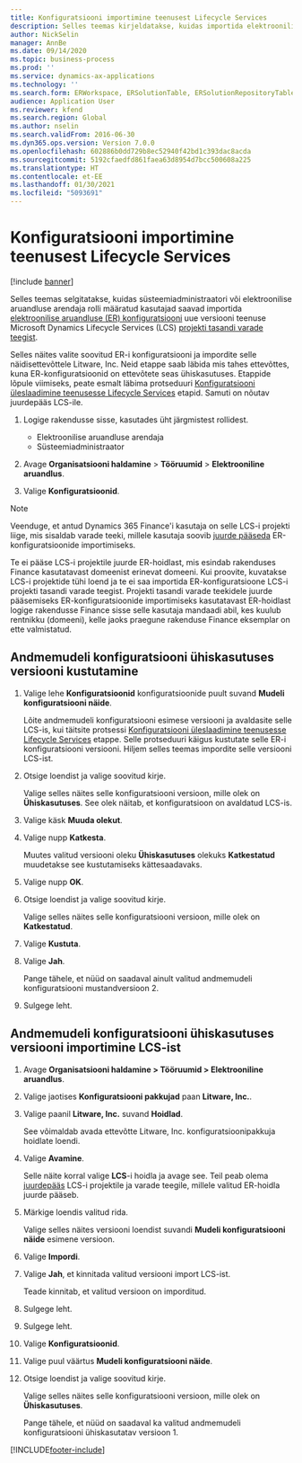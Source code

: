 ```yaml
---
title: Konfiguratsiooni importimine teenusest Lifecycle Services
description: Selles teemas kirjeldatakse, kuidas importida elektroonilise aruandluse (ER) konfiguratsiooni uus versioon teenusest Microsoft Dynamics Lifecycle Services (LCS).
author: NickSelin
manager: AnnBe
ms.date: 09/14/2020
ms.topic: business-process
ms.prod: ''
ms.service: dynamics-ax-applications
ms.technology: ''
ms.search.form: ERWorkspace, ERSolutionTable, ERSolutionRepositoryTable, ERSolutionImport
audience: Application User
ms.reviewer: kfend
ms.search.region: Global
ms.author: nselin
ms.search.validFrom: 2016-06-30
ms.dyn365.ops.version: Version 7.0.0
ms.openlocfilehash: 602886b0dd729b8ec52940f42bd1c393dac8acda
ms.sourcegitcommit: 5192cfaedfd861faea63d8954d7bcc500608a225
ms.translationtype: HT
ms.contentlocale: et-EE
ms.lasthandoff: 01/30/2021
ms.locfileid: "5093691"
---
```

# <a name="import-a-configuration-from-lifecycle-services"></a>Konfiguratsiooni importimine teenusest Lifecycle Services

[!include [banner](../../includes/banner.md)]

Selles teemas selgitatakse, kuidas süsteemiadministraatori või elektroonilise aruandluse arendaja rolli määratud kasutajad saavad importida [elektroonilise aruandluse (ER) konfiguratsiooni](../general-electronic-reporting.md#Configuration) uue versiooni teenuse Microsoft Dynamics Lifecycle Services (LCS) [projekti tasandi varade teegist](../../lifecycle-services/asset-library.md).

Selles näites valite soovitud ER-i konfiguratsiooni ja impordite selle näidisettevõttele Litware, Inc. Neid etappe saab läbida mis tahes ettevõttes, kuna ER-konfiguratsioonid on ettevõtete seas ühiskasutuses. Etappide lõpule viimiseks, peate esmalt läbima protseduuri [Konfiguratsiooni üleslaadimine teenusesse Lifecycle Services](er-upload-configuration-into-lifecycle-services.md) etapid. Samuti on nõutav juurdepääs LCS-ile.

1. Logige rakendusse sisse, kasutades üht järgmistest rollidest.

    - Elektroonilise aruandluse arendaja
    - Süsteemiadministraator

2. Avage **Organisatsiooni haldamine** \> **Tööruumid** \> **Elektrooniline aruandlus**.
3. Valige **Konfiguratsioonid**.

<a name="accessconditions"></a>
> [!NOTE]
> Veenduge, et antud Dynamics 365 Finance'i kasutaja on selle LCS-i projekti liige, mis sisaldab varade teeki, millele kasutaja soovib [juurde pääseda](../../lifecycle-services/asset-library.md#asset-library-support) ER-konfiguratsioonide importimiseks.
>
> Te ei pääse LCS-i projektile juurde ER-hoidlast, mis esindab rakenduses Finance kasutatavast domeenist erinevat domeeni. Kui proovite, kuvatakse LCS-i projektide tühi loend ja te ei saa importida ER-konfiguratsioone LCS-i projekti tasandi varade teegist. Projekti tasandi varade teekidele juurde pääsemiseks ER-konfiguratsioonide importimiseks kasutatavast ER-hoidlast logige rakendusse Finance sisse selle kasutaja mandaadi abil, kes kuulub rentnikku (domeeni), kelle jaoks praegune rakenduse Finance eksemplar on ette valmistatud.

## <a name="delete-a-shared-version-of-a-data-model-configuration"></a>Andmemudeli konfiguratsiooni ühiskasutuses versiooni kustutamine

1. Valige lehe **Konfiguratsioonid** konfiguratsioonide puult suvand **Mudeli konfiguratsiooni näide**.

    Lõite andmemudeli konfiguratsiooni esimese versiooni ja avaldasite selle LCS-is, kui täitsite protsessi [Konfiguratsiooni üleslaadimine teenusesse Lifecycle Services](er-upload-configuration-into-lifecycle-services.md) etappe. Selle protseduuri käigus kustutate selle ER-i konfiguratsiooni versiooni. Hiljem selles teemas impordite selle versiooni LCS-ist.

2. Otsige loendist ja valige soovitud kirje.

    Valige selles näites selle konfiguratsiooni versioon, mille olek on **Ühiskasutuses**. See olek näitab, et konfiguratsioon on avaldatud LCS-is.

3. Valige käsk **Muuda olekut**.
4. Valige nupp **Katkesta**.

    Muutes valitud versiooni oleku **Ühiskasutuses** olekuks **Katkestatud** muudetakse see kustutamiseks kättesaadavaks.

5. Valige nupp **OK**.
6. Otsige loendist ja valige soovitud kirje.

    Valige selles näites selle konfiguratsiooni versioon, mille olek on **Katkestatud**.

7. Valige **Kustuta**.
8. Valige **Jah**.

    Pange tähele, et nüüd on saadaval ainult valitud andmemudeli konfiguratsiooni mustandversioon 2.

9. Sulgege leht.

## <a name="import-a-shared-version-of-a-data-model-configuration-from-lcs"></a>Andmemudeli konfiguratsiooni ühiskasutuses versiooni importimine LCS-ist

1. Avage **Organisatsiooni haldamine \> Tööruumid \> Elektrooniline aruandlus**.

2. Valige jaotises **Konfiguratsiooni pakkujad** paan **Litware, Inc.**.

3. Valige paanil **Litware, Inc.** suvand **Hoidlad**.

    See võimaldab avada ettevõtte Litware, Inc. konfiguratsioonipakkuja hoidlate loendi.

4. Valige **Avamine**.

    Selle näite korral valige **LCS**-i hoidla ja avage see. Teil peab olema [juurdepääs](#accessconditions) LCS-i projektile ja varade teegile, millele valitud ER-hoidla juurde pääseb.

5. Märkige loendis valitud rida.

    Valige selles näites versiooni loendist suvandi **Mudeli konfiguratsiooni näide** esimene versioon.

6. Valige **Impordi**.
7. Valige **Jah**, et kinnitada valitud versiooni import LCS-ist.

    Teade kinnitab, et valitud versioon on imporditud.

8. Sulgege leht.
9. Sulgege leht.
10. Valige **Konfiguratsioonid**.
11. Valige puul väärtus **Mudeli konfiguratsiooni näide**.
12. Otsige loendist ja valige soovitud kirje.

    Valige selles näites selle konfiguratsiooni versioon, mille olek on **Ühiskasutuses**.

    Pange tähele, et nüüd on saadaval ka valitud andmemudeli konfiguratsiooni ühiskasutatav versioon 1.


[!INCLUDE[footer-include](../../../../includes/footer-banner.md)]